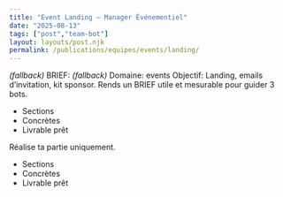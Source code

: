 ```yaml
---
title: "Event Landing — Manager Événementiel"
date: "2025-08-13"
tags: ["post","team-bot"]
layout: layouts/post.njk
permalink: /publications/equipes/events/landing/
---
```

*(fallback)* BRIEF:
*(fallback)* Domaine: events
Objectif: Landing, emails d’invitation, kit sponsor.
Rends un BRIEF utile et mesurable pour guider 3 bots.

- Sections
- Concrètes
- Livrable prêt

Réalise ta partie uniquement.

- Sections
- Concrètes
- Livrable prêt

